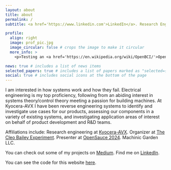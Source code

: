 ```yaml
---
layout: about
title: about
permalink: /
subtitle: <a href='https://www.linkedin.com'>LinkedIn</a>. Research Engineering. Liberty, SC. lucycchambers12@gmail.com.

profile:
  align: right
  image: prof_pic.jpg
  image_circular: false # crops the image to make it circular
  more_info: >
    <p>Testing an <a href='https://en.wikipedia.org/wiki/OpenBCI/'>OpenBCI</a> at Clemson University :)</p>

news: true # includes a list of news items
selected_papers: true # includes a list of papers marked as "selected={true}"
social: true # includes social icons at the bottom of the page
---
```


I am interested in how systems work and how they fail. Electrical engineering is my top proficiency, following from an abiding interest in systems theory/control theory meeting a passion for building machines. At Kyocera-AVX I have been reverse engineering systems to identify and investigate use cases for our products, assessing our components in a variety of existing systems, and investigating application areas of interest on behalf of product development and R&D teams.

Affiliations include:
Research engineering at <a href='https://www.kyocera-avx.com/'>Kyocera-AVX</a>.
Organizer at <a href='https://www.cleobailey.org/'>The Cleo Bailey Experiment</a>.
Presenter at <a href='https://opensauce.com/'>OpenSauce 2024</a>. 
Machinic Garden LLC.

You can check out some of my projects on <a href='https://medium.com/@machinegirl'>Medium</a>. Find me on <a href='https://www.linkedin.com'>LinkedIn</a>. 

You can see the code for this website <a href='https://github.com/eigenlucy/eigenlucy.github.io'>here</a>.